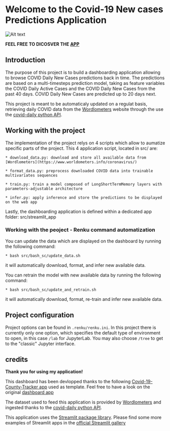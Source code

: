 # Welcome to the Covid-19 New cases Predictions Application

![Alt text](https://renkulab.io/gitlab/selim.amrari.pro/test-first-project/-/raw/master/doc/stream_app_large.gif)

**FEEL FREE TO DICOSVER THE [APP](https://share.streamlit.io/selam88/mirror_gitlab_app/src/streamlit_app/covid_performance_tracker.py)**

## Introduction

The purpose of this project is to build a dashboarding application 
allowing to browse COVID Daily New Cases predictions back in time. 
The predictions are based on a multi-timesteps prediction model, taking
as feature variables the COVID Daily Active Cases and the COVID Daily
New Cases from the past 40 days. COVID Daily New Cases are predicted 
up to 20 days next.

This project is meant to be automaticaly updated on a regulat basis, 
retrieving daily COVID data from the [Wordlometers](https://www.worldometers.info/coronavirus/) website
through the use the [covid-daily python API](https://pypi.org/project/covid-daily/).

## Working with the project

The implementation of the project relys on 4 scripts which allow
to aumatize specific parts of the project. This 4 application
script, located in src/ are:
 
	* download_data.py: download and store all available data from [Wordlometers](https://www.worldometers.info/coronavirus/)

	* format_data.py: preprocess downloaded COVID data into trainable multivariates sequences

	* train.py: train a model composed of LongShortTermMemory layers with parameters-adjustable architecture

	* infer.py: apply inference and store the predictions to be displayed on the web app

Lastly, the dashboarding application is defined within a dedicated app folder: src/streamlit_app

### Working with the peoject - Renku command automatization

You can update the data which are displayed on the dashboard by running the following command: 

	* bash src/bash_sc/update_data.sh
   
it will automatically download, format, and infer new available data.

You can retrain the model with new available data by running the following command: 

	* bash src/bash_sc/update_and_retrain.sh
   
it will automatically download, format, re-train and infer new available data.

## Project configuration

Project options can be found in `.renku/renku.ini`. In this
project there is currently only one option, which specifies
the default type of environment to open, in this case `/lab` for
JupyterLab. You may also choose `/tree` to get to the "classic" Jupyter
interface.

## credits

**Thank you for using my application!**
    
This dashboard has been devlopped thanks to the following [Covid-19-County-Tracker app](https://github.com/cerratom/Covid-19-County-Tracker) used as template. Feel free to have a look on the original [dashboard app](https://share.streamlit.io/cerratom/covid-19-county-tracker/county.py)
    
The dataset used to feed this application is provided by [Wordlometers](https://www.worldometers.info/coronavirus/) and ingested thanks to the [covid-daily python API](https://pypi.org/project/covid-daily/).

This application uses the [Streamlit package library](https://streamlit.io). Please find some more examples of Streamlit apps in the [official Streamlit gallery](https://streamlit.io/gallery) 
